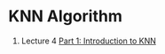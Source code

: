 # KNN Algorithm

1. Lecture 4 [Part 1: Introduction to KNN](https://walidhadri.medium.com/k-nearest-neighbors-part-1-introduction-a67cfdd601a7)
